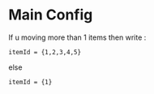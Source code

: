 # Main Config

If u moving more than 1 items then write :
```
itemId = {1,2,3,4,5}
```
else
```
itemId = {1}
```
